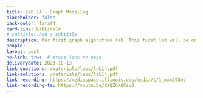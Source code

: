 ```yaml
---
title: Lab 14 - Graph Modeling
placeholder: false
back-color: fafaf4
card-link: LabLink14
# subtitle: And a subtitle
description: Our first graph algorithms lab. This first lab will be on formulating logic puzzles as graphing problems that can be solved using simple search algos.  
people:
layout: post
no-link: true  # stops link to page 
deliverydate: 2023-10-13
link-questions: /materials/labs/lab14.pdf
link-solutions: /materials/labs/lab14.pdf
link-recording: https://mediaspace.illinois.edu/media/t/1_mxm298ez
link-recording-ta: https://youtu.be/XXQZbX6Csv0
---
```










